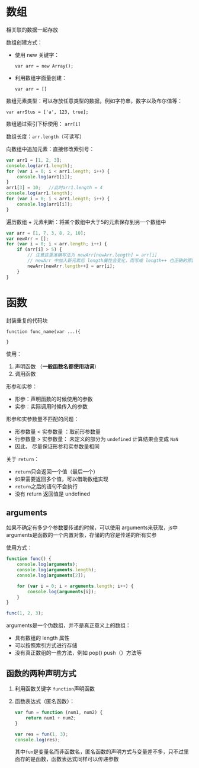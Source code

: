 # 数组

相关联的数据一起存放

数组创建方式：

- 使用 new 关键字：

  ```
  var arr = new Array();
  ```

- 利用数组字面量创建：

  ```
  var arr = []
  ```



数组元素类型：可以存放任意类型的数据，例如字符串，数字以及布尔值等：

```
var arrStus = ['a', 123, true];
```

数组通过索引下标使用： `arr[1]`



数组长度：`arr.length`（可读写）

向数组中追加元素：直接修改索引号：

```javascript
var arr1 = [1, 2, 3];
console.log(arr1.length);
for (var i = 0; i < arr1.length; i++) {
    console.log(arr1[i]);
}
arr1[3] = 10;   //此时arr1.length = 4
console.log(arr1.length);
for (var i = 0; i < arr1.length; i++) {
    console.log(arr1[i]);
}
```

遍历数组 + 元素判断：将某个数组中大于5的元素保存到另一个数组中

```javascript
var arr = [1, 7, 3, 8, 2, 10];
var newArr = [];
for (var i = 0; i < arr.length; i++) {
    if (arr[i] > 5) {
        // 注意这里准确写法为 newArr[newArr.length] = arr[i]
        // newArr 中加入新元素后 length属性会变化，而写成 length++ 也正确的原因是 每次重新获取 length属性之后会刷新这个值
        newArr[newArr.length++] = arr[i];
    }
}
```



# 函数

封装重复的代码块

```
function func_name(var ...){

}
```

使用：

1. 声明函数 （**一般函数名都使用动词**）
2. 调用函数

形参和实参：

- 形参：声明函数的时候使用的参数
- 实参：实际调用时候传入的参数



形参和实参数量不匹配的问题：

- 形参数量 < 实参数量 ：取前形参数量
- 行参数量 > 实参数量： 未定义的部分为 `undefined` 计算结果会变成 `NaN`
- 因此， 尽量保证形参和实参数量相同

关于 `return`：

- `return`只会返回一个值（最后一个）
- 如果需要返回多个值，可以借助数组实现
- `return`之后的语句不会执行
- 没有 return 返回值是  undefined

## arguments

如果不确定有多少个参数要传递的时候，可以使用 arguments来获取，js中arguments是函数的一个内置对象，存储的内容是传递的所有实参

使用方式：

```javascript
function func() {
    console.log(arguments);
    console.log(arguments.length);
    console.log(arguments[2]);

    for (var i = 0; i < arguments.length; i++) {
        console.log(arguments[i]);
    }
}

func(1, 2, 3);
```

arguments是一个伪数组，并不是真正意义上的数组：

- 具有数组的 length 属性
- 可以按照索引方式进行存储
- 没有真正数组的一些方法，例如 pop() push（）方法等



## 函数的两种声明方式

1. 利用函数关键字 `function`声明函数

2. 函数表达式（匿名函数）：

   ```javascript
   var fun = function (num1, num2) {
       return num1 + num2;
   }
   
   var res = fun(1, 3);
   console.log(res);
   ```

   其中`fun`是变量名而非函数名，匿名函数的声明方式与变量差不多，只不过里面存的是函数，函数表达式同样可以传递参数







